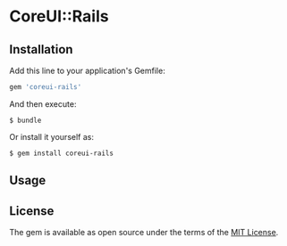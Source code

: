 # CoreUI::Rails

## Installation

Add this line to your application's Gemfile:

```ruby
gem 'coreui-rails'
```

And then execute:

    $ bundle

Or install it yourself as:

    $ gem install coreui-rails

## Usage



## License

The gem is available as open source under the terms of the [MIT License](https://opensource.org/licenses/MIT).
